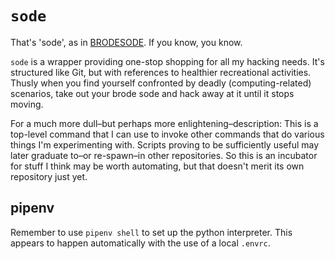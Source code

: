 # `sode`

That's 'sode', as in [BRODESODE](https://youtu.be/Cx8sl2uC46A?si=6hLK3-kPXTf-7owI).  If you know,
you know.

`sode` is a wrapper providing one-stop shopping for all my hacking needs.  It's structured like Git,
but with references to healthier recreational activities.  Thusly when you find yourself confronted
by deadly (computing-related) scenarios, take out your brode sode and hack away at it until it stops
moving.

For a much more dull–but perhaps more enlightening–description: This is a top-level command that I
can use to invoke other commands that do various things I'm experimenting with.  Scripts proving to
be sufficiently useful may later graduate to–or re-spawn–in other repositories.  So this is an
incubator for stuff I think may be worth automating, but that doesn't merit its own repository just
yet.

## pipenv

Remember to use `pipenv shell` to set up the python interpreter.  This appears to happen
automatically with the use of a local `.envrc`.
